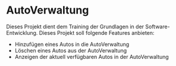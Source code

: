 # AutoVerwaltung
Dieses Projekt dient dem Training der Grundlagen in der Software-Entwicklung.
Dieses Projekt soll folgende Features anbieten: 
* Hinzufügen eines Autos in die AutoVerwaltung
* Löschen eines Autos aus der AutoVerwaltung
* Anzeigen der aktuell verfügbaren Autos in der AutoVerwaltung
